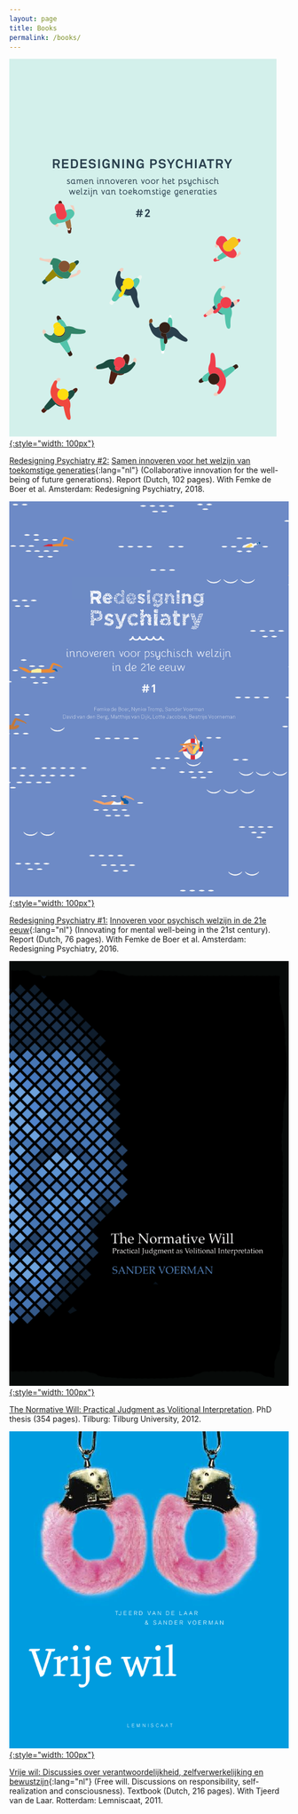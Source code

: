 ```yaml
---
layout: page
title: Books
permalink: /books/
---
```



[![Redesigning Psychiatry #2](assets/img/rpcover02.png){:style="width: 100px"}][rp2]

[Redesigning Psychiatry #2:][rp2]
[Samen innoveren voor het welzijn van toekomstige generaties][rp2]{:lang="nl"}
(Collaborative innovation for the well-being of future generations).
Report (Dutch, 102 pages).
With Femke de Boer et al.
Amsterdam: Redesigning Psychiatry, 2018.


[![Redesigning Psychiatry #1](assets/img/rpcover01.png){:style="width: 100px"}][rp1]

[Redesigning Psychiatry #1:][rp1]
[Innoveren voor psychisch welzijn in de 21e eeuw][rp1]{:lang="nl"}
(Innovating for mental well-being in the 21st century).
Report (Dutch, 76 pages).
With Femke de Boer et al.
Amsterdam: Redesigning Psychiatry, 2016.


[![The Normative Will](assets/img/nwcover.png){:style="width: 100px"}][nw]

[The Normative Will: Practical Judgment as Volitional Interpretation][nw].
PhD thesis (354 pages). Tilburg: Tilburg University, 2012.


[![Vrije wil](assets/img/vwcover.png){:style="width: 100px"}][vw]

[Vrije wil: Discussies over verantwoordelijkheid, zelfverwerkelijking en bewustzijn][vw]{:lang="nl"}
(Free will. Discussions on responsibility, self-realization and consciousness).
Textbook (Dutch, 216 pages). With Tjeerd van de Laar. Rotterdam: Lemniscaat, 2011.

[rp2]: assets/pdf/rp2.pdf
[rp1]: assets/pdf/rp1.pdf
[nw]: assets/pdf/tnw.pdf
[vw]: https://www.lemniscaat.nl/boeken/vrije-wil-discussies-over-verantwoordelijkheid-zelfverwerkelijking-en-bewustzijn/
